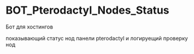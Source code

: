 # BOT_Pterodactyl_Nodes_Status

Бот для хостингов

показывающий статус нод панели pterodactyl
и логируещий проверку нод
